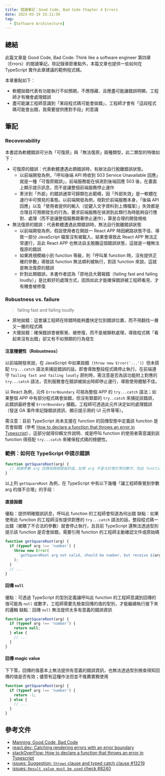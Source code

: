 ```yaml
---
title: 閱讀筆記：Good Code, Bad Code Chapter 4 Errors
date: 2023-03-19 15:11:59
tag:
  - [Software Architecture]
---
```


## 總結

此篇文章是 Good Code, Bad Code: Think like a software engineer 第四章（Errors）的閱讀筆記。除記錄章節重點外，本篇文章也提供一些如何在 TypeScript 實作此章建議的範例程式碼。

本章重點如下：

- 軟體拋錯代表有功能執行不如預期，不應隱藏、且應盡可能讓錯誤明顯，工程師才有機會處理錯誤
- 盡可能讓工程師意識到「某段程式碼可能會拋錯」，工程師才會有「這段程式碼可能會出錯，我需要提供應對手段」的意識

## 筆記

### Recoverability

本書認為軟體錯誤可分為「可復原」與「無法復原」兩種類型，此二類型的特徵如下：

- 可復原的錯誤：代表軟體遭遇此類錯誤時，有辦法自行脫離錯誤狀態。
  - 以前端開發為例，「呼叫後端 API 時收到 503 Service Unavailable 回應」就是一種「可復原錯誤」，前端服務能在偵測到後端回應 503 後，在畫面上顯示提示訊息，而不是讓整個前端服務停止運作
  - 牽涉到「外部」的錯誤通常可歸類在此範疇，因「外部失效」是一軟體在運行中可預見的事態。以前端開發為例，相對於前端服務本身，「後端 API 回應」以及「使用者提供的輸入（從鍵入文字資料到上傳檔案）」失效都是合理且可預期發生的行為，要求前端服務在偵測到此類行為時能夠自行應對、處理（而不是讓整個服務跟著停止運作），算是合理的開發規格
- 無法復原的錯誤：代表軟體遭遇此類錯誤時，無法自行脫離錯誤狀態
  - 以前端開發為例，假設使用者在開啟一 React APP 時因網路狀態不佳、導致一部分 JavaScript 檔案沒有被載入，結果會導致此 React APP 無法正常運行，且此 React APP 也無法自主脫離這個錯誤狀態，這就是一種無法復原的錯誤
  - 如果將規模縮小到 function 等級，則「呼叫某 function 時，沒有提供正確的參數」導致該 function 無法順利被執行，對該 function 來說，這就是無法復原的錯誤
  - 針對此類錯誤，本書作者認為「原地且大聲報錯（failing fast and failing loudly）」是比較好的處理方式，因爲如此才能確保錯誤被工程師看見、才有機會被修復

### Robustness vs. failure

> failing fast and failing loudly

- 原地拋錯：這會讓工程師在除錯時能夠盡快定位到錯誤位置，而不用翻找一層又一層的程式碼
- 大聲拋錯：確保錯誤會被察覺、被修復，而不是被靜默處理，導致程式碼「看起來沒有出錯」卻又有不如預期的行為發生

#### 注意穩健性（Robustness）

以前端開發來說，在 JavaScript 中如果拋錯（`throw new Error('...')`）但未搭配 `try...catch` 語法來捕捉錯誤的話，即會導致整段程式碼停止執行。在前端遵守 `failing fast and failing loudly` 原則時，需注意是否為該功能附上對應的 `try...catch` 語法，否則服務會在錯誤被拋出時即停止運行，導致使用體驗不佳。

以 React 為例，元件 `ErrorBoundary` 可視為整個 APP 的 `try...catch` 語法；如果整個 APP 中有部分程式碼會拋錯，但沒有緊鄰的 `try..catch` 來捕捉該錯誤，此錯誤最終會被 `ErrorBoundary` 攔截。工程師可透過此元件決定如何處理錯誤（發送 GA 事件來記錄錯誤資訊、顯示提示用的 UI 元件等等）。

需注意：目前 TypeScript 尚未支援在 function 的回傳型態中定義該 function 是否會拋錯（參考 [How to declare a function that throws an error in Typescript](https://stackoverflow.com/questions/49434751/how-to-declare-a-function-that-throws-an-error-in-typescript)），這部分就得仰賴文件說明、或是呼叫 function 的使用者需意識到該 function 得搭配 `try...catch` 來確保程式碼的穩健性。

### 範例：如何在 TypeScript 中提示錯誤

```ts
function getSquareRoot(arg) {
  // 根據參數 arg 回傳其開根號後的值，如果 arg 不是大於等於零的數字，則此 function 無法對該 arg 開根號
}
```

以上列 `getSquareRoot` 為例，在 TypeScript 中有以下幾種「讓工程師察覺到參數 arg 的值不合理」的手段：

#### 直接拋錯

優點：提供明確錯誤訊息，呼叫此 function 的工程師會知道為何出錯
缺點：如果使用此 function 的工程師沒有提供對應的 `try...catch` 語法的話，整段程式碼一出錯（被餵了不合法的參數）就會停止執行，且目前 TypeScript 還無法透過型別提示該 function 是否會拋錯，需要引用 function 的工程師主動確認文件或原始碼

```ts
function getSquareRoot(arg) {
  if (typeof arg !== 'number') {
    throw new Error(
      `getSquareRoot arg not valid, should be number, but receive ${arg}, type: ${typeof arg}.`
    );
  }
  // ...
}
```

#### 回傳 `null`

優點：可透過 TypeScript 的型別定義讓呼叫此 function 的工程師意識到回傳的值可能為 `null` 或數字，工程師需要先檢查回傳的值的型別，才能繼續執行接下來的邏輯
缺點：回傳 `null` 無法提供太多有意義的錯誤資訊

```ts
function getSquareRoot(arg) {
  if (typeof arg !== 'number') {
    return null;
  } else {
    // ...
  }
}
```

#### 回傳 magic value

下下策，回傳的值基本上無法提供有意義的錯誤資訊，也無法透過型別檢查得知回傳的值是否有效；儘管有這種作法但並不推薦實務使用

```ts
function getSquareRoot(arg) {
  if (typeof arg !== 'number') {
    return -1;
  } else {
    // ...
  }
}
```

## 參考文件

- [Manning: Good Code, Bad Code](https://www.manning.com/books/good-code-bad-code)
- [react.dev: Catching rendering errors with an error boundary](https://react.dev/reference/react/Component#catching-rendering-errors-with-an-error-boundary)
- [stackOverFlow: How to declare a function that throws an error in Typescript](https://stackoverflow.com/questions/49434751/how-to-declare-a-function-that-throws-an-error-in-typescript)
- [issues: Suggestion: `throws` clause and typed catch clause #13219](https://github.com/microsoft/TypeScript/issues/13219)
- [issues: `Result value must be used` check #8240](https://github.com/microsoft/TypeScript/issues/8240)
